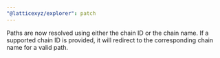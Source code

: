 ```yaml
---
"@latticexyz/explorer": patch
---
```


Paths are now resolved using either the chain ID or the chain name. If a supported chain ID is provided, it will redirect to the corresponding chain name for a valid path.
